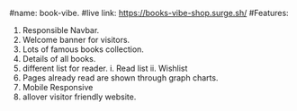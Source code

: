 #name: book-vibe.
#live link: https://books-vibe-shop.surge.sh/
#Features: 
1. Responsible Navbar.
2. Welcome banner for visitors.
3. Lots of famous books collection.
4. Details of all books.
5. different list for reader.
    i. Read list
    ii. Wishlist
6. Pages already read are shown through graph charts.
7. Mobile Responsive
8. allover visitor friendly website.

